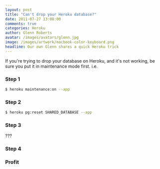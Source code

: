 ```yaml
---
layout: post
title: "Can't drop your Heroku database?"
date: 2011-07-27 13:08:00
comments: true
categories: Heroku
author: Glenn Roberts
avatar: /images/avatars/glenn.jpg
image: /images/artwork/macbook-color-keyboard.png
headline: Our own Glenn shares a quick Heroku trick
---
```


If you're trying to drop your database on Heroku, and it's not working, be sure you put it in maintenance mode first. i.e.

### Step 1

``` bash
$ heroku maintenance:on --app
```

### Step 2

``` bash
$ heroku pg:reset SHARED_DATABASE --app
```

### Step 3

???

### Step 4

### Profit
